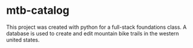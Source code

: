 # mtb-catalog
This project was created with python for a full-stack foundations class. A database is used to create and edit mountain bike trails in the western united states.
